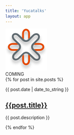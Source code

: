```yaml
---
title: 'Yucatalks'
layout: app
---
```

<div class="container">
  <div class="mdc-layout-grid">
    <div class="mdc-layout-grid__inner">
      <div class="mdc-layout-grid__cell mdc-layout-grid__cell--span-4">
        <div class="right-align">
          <img src="./assets/images/logo_shadow.svg" class="logo">
        </div>
      </div>
      <div class="mdc-layout-grid__cell mdc-layout-grid__cell--span-8 typewriter-container">
          <div data-controller="typewriter">
              COMING
          </div>
      </div>
    </div>
    </div>
    <div class="mdc-layout-grid">
        <div class="mdc-layout-grid__inner">
            {% for post in site.posts %}
                <div class="mdc-layout-grid__cell mdc-layout-grid__cell--span-4">
                    <div class="mdc-card radius mycard">
                        <div class="mdc-card__content card-padding">
                            <div class="mdc-card__meta">
                                <p class="card-date">{{ post.date | date_to_string }}</p>
                            </div>
                            <article class="mdc-typography--body2">
                                <h2 class="card-title"><a href=".{{post.url}}" class="title-link">
                                  {{post.title}}
                                </a></h2>
                                <div class="card-overflow card-text">
                                  <p class="card-description-text">{{ post.description }}</p>
                                </div>
                            </article>
                        </div>
                    </div>
                </div>
            {% endfor %}
    </div>
</div>
</div>